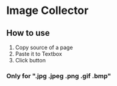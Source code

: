 # Image Collector
## How to use
1. Copy source of a page
2. Paste it to Textbox
3. Click button

### Only for ".jpg .jpeg .png .gif .bmp"